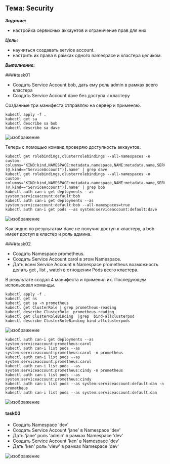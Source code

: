 ## Тема: Security

___Задание:___ 

- настройка сервисных аккаунтов и ограничение прав для них

___Цель:___ 

- научиться создавать service account.
- настрить их права в рамках одного namespace и кластера целиком.

___Выполнение:___

####task01
- Создать Service Account bob, дать ему роль admin в рамках всего кластера
- Создать Service Account dave без доступа к кластеру

Созданные три манифеста отправляю на сервер и применяю.

```
kubectl apply -f .
kubectl get sa
kubectl describe sa bob
kubectl describe sa dave
```
![изображение](https://github.com/otus-kuber-2023-10/zagretdinov-d_platform/assets/85208391/887dd128-ae41-49ac-94e5-66e79bd99203)

Теперь с помощью команд проверяю доступность аккаунтов.
```
kubectl get rolebindings,clusterrolebindings --all-namespaces -o custom-columns='KIND:kind,NAMESPACE:metadata.namespace,NAME:metadata.name,SERVICE_ACCOUNTS:subjects[?(@.kind=="ServiceAccount")].name' | grep dave
kubectl get rolebindings,clusterrolebindings --all-namespaces -o custom-columns='KIND:kind,NAMESPACE:metadata.namespace,NAME:metadata.name,SERVICE_ACCOUNTS:subjects[?(@.kind=="ServiceAccount")].name' | grep bob
kubectl auth can-i get deployments --as system:serviceaccount:default:bob
kubectl auth can-i get deployments --as system:serviceaccount:default:bob --all-namespaces=true
kubectl auth can-i get pods --as system:serviceaccount:default:dave
```

![изображение](https://github.com/otus-kuber-2023-10/zagretdinov-d_platform/assets/85208391/270611e8-85ad-46bc-9f5b-2feb5d831923)

Как видно по результатам dave не получил доступ к кластеру, а bob имеет доступ в кластер и роль админа. 

####task02
- Создать Namespace prometheus.
- Создать Service Account carol в этом Namespace.
- Дать всем Service Account в Namespace prometheus возможность делать get , list , watch в отношении Pods всего кластера.

В результате создал 4 манифеста и применил их.
Последующем использовал команды.
```
kubectl apply -f .
kubectl get ns
kubectl get sa -n prometheus
kubectl get ClusterRole | grep prometheus-reading
kubectl describe ClusterRole  prometheus-reading
kubectl get ClusterRoleBinding  |grep  bind-allclusterpod
kubectl describe ClusterRoleBinding bind-allclusterpods
```
![изображение](https://github.com/otus-kuber-2023-10/zagretdinov-d_platform/assets/85208391/ad01fe44-8d66-4ff2-b2f7-32933c814213)

```
kubectl auth can-i get deployments --as system:serviceaccount:prometheus:carol
kubectl auth can-i list pods --as system:serviceaccount:prometheus:carol -n prometheus
kubectl auth can-i list pods --as system:serviceaccount:prometheus:carol
kubectl auth can-i list pods --as system:serviceaccount:prometheus:cindy -n prometheus
kubectl auth can-i list pods --as system:serviceaccount:prometheus:cindy
kubectl auth can-i list pods --as system:serviceaccount:default:dan -n prometheus
kubectl auth can-i list pods --as system:serviceaccount:default:dan
```

![изображение](https://github.com/otus-kuber-2023-10/zagretdinov-d_platform/assets/85208391/e29ea6cd-f42f-47b4-aca9-beece69357fb)

#### task03

   - Создать Namespace 'dev'
   - Создать Service Account 'jane' в Namespace 'dev'
   - Дать 'jane' роль 'admin' в рамках Namespace 'dev'
   - Создать Service Account 'ken' в Namespace 'dev'
   - Дать 'ken' роль 'view' в рамках Namespace 'dev'

![изображение](https://github.com/otus-kuber-2023-10/zagretdinov-d_platform/assets/85208391/8538dec6-5b6a-454d-ba5b-aa6f9dcf6119)



